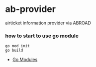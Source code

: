 # ab-provider
airticket information provider via ABROAD


### how to start to use go module
```
go mod init
go build
```
* [Go Modules](https://qiita.com/propella/items/e49bccc88f3cc2407745)